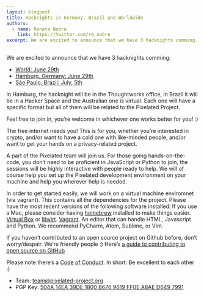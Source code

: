 ```yaml
---
layout: blogpost
title: Hacknights in Germany, Brazil and Worldwide
authors:
  - name: Renata Nobre
    link: https://twitter.com/re_nobre
excerpt: We are excited to announce that we have 3 hacknights comming...
---
```


We are excited to announce that we have 3 hacknights comming:

* [World: June 29th](http://www.meetup.com/cryptohack/events/231390595 )
* [Hamburg, Germany: June 29th](http://www.meetup.com/ThoughtWorks-Hamburg/events/231933541 )
* [São Paulo, Brazil: July, 5th](http://www.meetup.com/conexaotwsp/events/232056198/ )

In Hamburg, the hacknight will be in the Thoughtworks office, in Brazil it will be in a Hacker Space and the Australian one is virtual.
Each one will have a specific format but all of them will be related to the Pixelated Project.

Feel free to join in, you're welcome in whichever one works better for you! :) 

The free internet needs you! 
This is for you, whether you’re interested in crypto, and/or want to have a cold one with like-minded people, and/or want to get your hands on a privacy-related project.

A part of the Pixelated team will join us. 
For those going hands-on-the-code, you don’t need to be proficient in JavaScript or Python to join, the sessions will be highly interactive with people ready to help. We will of course help you set up the Pixelated development environment on your machine and help you wherever help is needed. 

In order to get started easily, we will work on a virtual machine enviromnet (via vagrant). 
This contains all the dependencies for the project. Please have the most recent versions of the following software installed:
If you use a Mac, please consider having [homebrew](http://brew.sh/ ) installed to make things easier.
[Virtual Box](https://www.virtualbox.org/wiki/Downloads ) or [libvirt](https://leap.se/en/docs/platform/details/development#using-vagrant-with-libvirtkvm ).
[Vagrant](https://www.vagrantup.com/ ).
An editor that can handle HTML, Javascript and Python. We recommend PyCharm, Atom, Sublime, or Vim.

If you haven’t contributed to an open source project on Github before, don’t worry/despair. We’re friendly people :) 
Here’s [a guide to contributing to open source on GitHub](https://guides.github.com/activities/contributing-to-open-source/)

Please note there’s a [Code of Conduct](https://pixelated-project.org/faq/#code-of-conduct). 
In short: Be excellent to each other :)

* Team: [team@pixelated-project.org](mailto:team@pixelated-project.org)
* PGP Key: [504A 14EA 39DE 1800 B676 9619 FF0E A8AE D649 7991](http://pgp.mit.edu/pks/lookup?op=vindex&search=0xD6497991)
